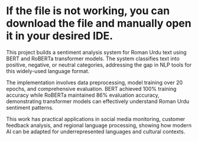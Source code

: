 # If the file is not working, you can download the file and manually open it in your desired IDE.

This project builds a sentiment analysis system for Roman Urdu text using BERT and RoBERTa transformer models. The system classifies text into positive, negative, or neutral categories, addressing the gap in NLP tools for this widely-used language format.

The implementation involves data preprocessing, model training over 20 epochs, and comprehensive evaluation. BERT achieved 100% training accuracy while RoBERTa maintained 86% evaluation accuracy, demonstrating transformer models can effectively understand Roman Urdu sentiment patterns.

This work has practical applications in social media monitoring, customer feedback analysis, and regional language processing, showing how modern AI can be adapted for underrepresented languages and cultural contexts.
